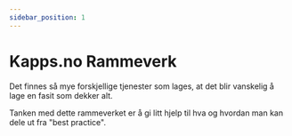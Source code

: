 ```yaml
---
sidebar_position: 1
---
```


# Kapps.no Rammeverk


Det finnes så mye forskjellige tjenester som lages, at det blir vanskelig å lage en fasit som dekker alt.

Tanken med dette rammeverket er å gi litt hjelp til hva og hvordan man kan dele ut fra "best practice".